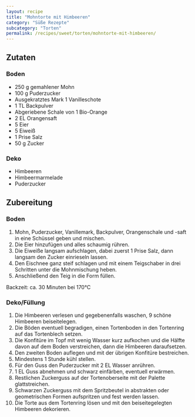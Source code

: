 ```yaml
---
layout: recipe
title: "Mohntorte mit Himbeeren"
category: "Süße Rezepte"
subcategory: "Torten"
permalink: /recipes/sweet/torten/mohntorte-mit-himbeeren/
---
```



## Zutaten

### Boden
- 250 g gemahlener Mohn
- 100 g Puderzucker
- Ausgekratztes Mark 1 Vanilleschote
- 1 TL Backpulver
- Abgeriebene Schale von 1 Bio-Orange
- 2 EL Orangensaft
- 5 Eier
- 5 Eiweiß
- 1 Prise Salz
- 50 g Zucker

### Deko
- Himbeeren
- Himbeermarmelade
- Puderzucker


## Zubereitung

### Boden
1. Mohn, Puderzucker, Vanillemark, Backpulver, Orangenschale und -saft in eine Schüssel geben und mischen. 
2. Die Eier hinzufügen und alles schaumig rühren.
3. Die Eiweiße langsam aufschlagen, dabei zuerst 1 Prise Salz, dann langsam den Zucker einrieseln lassen. 
4. Den Eischnee ganz steif schlagen und mit einem Teigschaber in drei Schritten unter die Mohnmischung heben. 
5. Anschließend den Teig in die Form füllen.

Backzeit: ca. 30 Minuten bei 170°C

### Deko/Füllung
1. Die Himbeeren verlesen und gegebenenfalls waschen, 9 schöne Himbeeren beiseitelegen. 
2. Die Böden eventuell begradigen, einen Tortenboden in den Tortenring auf das Tortenblech setzen. 
3. Die Konfitüre im Topf mit wenig Wasser kurz aufkochen und die Hälfte davon auf dem Boden verstreichen, dann die Himbeeren daraufsetzen. 
3. Den zweiten Boden auflegen und mit der übrigen Konfitüre bestreichen. 
4. Mindestens 1 Stunde kühl stellen.
5. Für den Guss den Puderzucker mit 2 EL Wasser anrühren. 
6. 1 EL Guss abnehmen und schwarz einfärben, eventuell erwärmen. 
7. Restlichen Zuckerguss auf der Tortenoberseite mit der Palette glattstreichen. 
8. Schwarzen Zuckerguss mit dem Spritzbeutel in abstrakten oder geometrischen Formen aufspritzen und fest werden lassen. 
9. Die Torte aus dem Tortenring lösen und mit den beiseitegelegten Himbeeren dekorieren.
